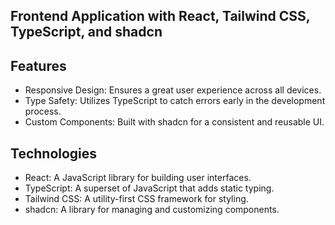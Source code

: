 ## Frontend Application with React, Tailwind CSS, TypeScript, and shadcn

## Features
<ul>
  <li>Responsive Design: Ensures a great user experience across all devices.</li>
  <li>Type Safety: Utilizes TypeScript to catch errors early in the development process.</li>
  <li>Custom Components: Built with shadcn for a consistent and reusable UI.</li>
</ul>

## Technologies
<ul>
  <li>React: A JavaScript library for building user interfaces.</li>
  <li>TypeScript: A superset of JavaScript that adds static typing.</li>
  <li>Tailwind CSS: A utility-first CSS framework for styling.</li>
  <li>shadcn: A library for managing and customizing components.</li>
</ul>
